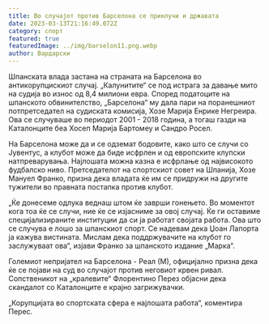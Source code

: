 ```yaml
---
title: Во случајот против Барселона се приклучи и државата
date: 2023-03-13T21:16:49.072Z
category: спорт
featured: true
featuredImage: ../img/barselon11.png.webp
author: Вардарски
---
```


Шпанската влада застана на страната на Барселона во антикорупцискиот случај. „Калунитите“ се под истрага за давање мито на судија во износ од 8,4 милиони евра. Според податоците на шпанското обвинителство, „Барселона“ му дала пари на поранешниот потпретседател на судиската комисија, Хозе Марија Енрике Негреира. Ова се случуваше во периодот 2001 - 2018 година, а тогаш газди на Каталонците беа Хосеп Марија Бартомеу и Сандро Росел.

На Барселона може да и се одземат бодовите, како што се случи со Јувентус, а клубот може да биде исфрлен и од европските клупски натпреварувања. Најлошата можна казна е исфрлање од највисокото фудбалско ниво.
Претседателот на спортскиот совет на Шпанија, Хозе Мануел Франко, призна дека владата ќе им се придружи на другите тужители во правната постапка против клубот.

„Ќе донесеме одлука веднаш штом ќе заврши гонењето. Во моментот кога тоа ќе се случи, ние ќе се изјасниме за овој случај. Ќе ги оставиме специјализираните институции да си ја работат својата работа. Ова што се случува е лошо за шпанскиот спорт. Се надевам дека Џоан Лапорта ја кажува вистината. Мислам дека поддржувачите на клубот го заслужуваат ова“, изјави Франко за шпанското издание „Марка“.

Големиот непријател на Барселона - Реал (М), официјално призна дека ќе се појави на суд во случајот против неговиот крвен ривал. Сопственикот на „кралевите“ Флорентино Перез објасни дека скандалот со Каталонците е крајно загрижувачки.

„Корупцијата во спортската сфера е најлошата работа“, коментира Перес.
